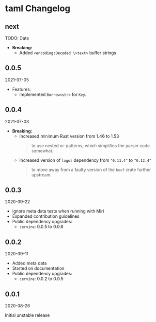 # taml Changelog

<!-- markdownlint-disable no-trailing-punctuation -->

## next

TODO: Date

* **Breaking:**
  * Added `<encoding:Decoded \>text>` buffer strings

## 0.0.5

2021-07-05

* Features:
  * Implemented `Borrow<str>` for `Key`.

## 0.0.4

2021-07-03

* **Breaking:**
  * Increased minimum Rust version from 1.46 to 1.53
    > to use nested or-patterns, which simplifies the parser code somewhat.
  * Increased version of `logos` dependency from `"0.11.4"` to `"0.12.4"`
    > to move away from a faulty version of the `beef` crate further upstream.

## 0.0.3

2020-09-22

* Ignore meta data tests when running with Miri
* Expanded contribution guidelines
* Public dependency upgrades:
  * `cervine`: 0.0.5 to 0.0.6

## 0.0.2

2020-09-11

* Added meta data
* Started on documentation
* Public dependency upgrades:
  * `cervine`: 0.0.2 to 0.0.5

## 0.0.1

2020-08-26

Initial unstable release
